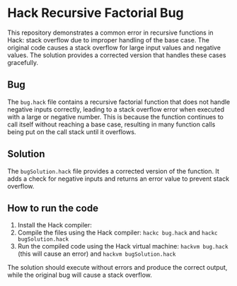 # Hack Recursive Factorial Bug

This repository demonstrates a common error in recursive functions in Hack: stack overflow due to improper handling of the base case. The original code causes a stack overflow for large input values and negative values.  The solution provides a corrected version that handles these cases gracefully.

## Bug

The `bug.hack` file contains a recursive factorial function that does not handle negative inputs correctly, leading to a stack overflow error when executed with a large or negative number. This is because the function continues to call itself without reaching a base case, resulting in many function calls being put on the call stack until it overflows.

## Solution

The `bugSolution.hack` file provides a corrected version of the function. It adds a check for negative inputs and returns an error value to prevent stack overflow.

## How to run the code

1.  Install the Hack compiler:
2.  Compile the files using the Hack compiler: `hackc bug.hack` and `hackc bugSolution.hack`
3.  Run the compiled code using the Hack virtual machine: `hackvm bug.hack` (this will cause an error) and `hackvm bugSolution.hack`

The solution should execute without errors and produce the correct output, while the original bug will cause a stack overflow.